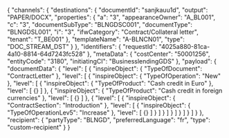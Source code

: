 {
    "channels": {
        "destinations": {
            "documentId": "sanjkauu1d",
            "output": "PAPER/DOCX",
            "properties": {
                "a": "3",
                "appearanceOwner": "A_BL001",
                "c": "3",
                "documentSubType": "BLNGDSC001",
                "documentType": "BLNGDSL001",
                "i": "3",
                "ifwCategory": "Contract/Collateral letter",
                "tenant": "T_BE001"
            },
            "templateName": "A-BLNCN01",
            "type": "DOC_STREAM_DST"
        }
    },
    "identifiers": {
        "requestId": "4025a880-81ca-4a10-8814-64d7243fc528"
    },
    "metaData": {
        "costCenter": "50001256",
        "entityCode": "3180",
        "initiatingCI": "BusinesslendingGDS"
    },
    "payload": {
        "documentData": {
            "level": [
                {
                    "inspireObject": {
                        "TypeOfDocument": "ContractLetter"
                    },
                    "level": [
                        {
                            "inspireObject": {
                                "TypeOfOperation": "New"
                            },
                            "level": [
                                {
                                    "inspireObject": {
                                        "TypeOfProduct": "Cash credit in Euro"
                                    },
                                    "level": [
                                        {}
                                    ]
                                },
                                {
                                    "inspireObject": {
                                        "TypeOfProduct": "Cash credit in foreign currencies"
                                    },
                                    "level": [
                                        {}
                                    ]
                                },
                                {
                                    "level": [
                                        {
                                            "inspireObject": {
                                                "ContractSection": "Introduction"
                                            },
                                            "level": [
                                                {
                                                    "inspireObject": {
                                                        "TypeOfOperationLev5": "Increase"
                                                    },
                                                    "level": [
                                                        {}
                                                    ]
                                                }
                                            ]
                                        }
                                    ]
                                }
                            ]
                        }
                    ]
                }
            ]
        }
    },
    "recipient": {
        "partyType": "BLNGD",
        "preferredLanguage": "fr",
        "type": "custom-recipient"
    }
}
